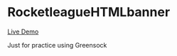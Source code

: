 ﻿# RocketleagueHTMLbanner
[Live Demo](https://brandonjoe.github.io/RocketleagueHTMLbanner/)

Just for practice using Greensock
